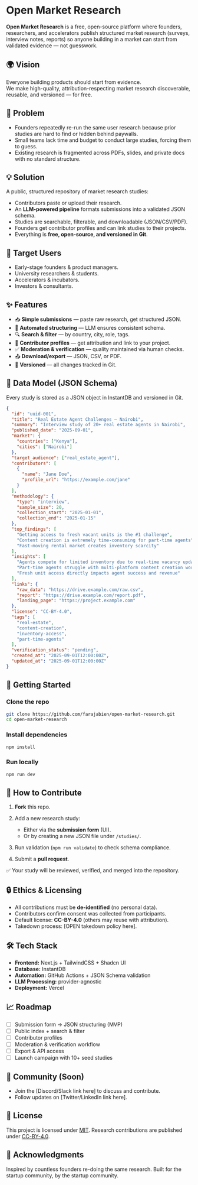 # Open Market Research

**Open Market Research** is a free, open-source platform where founders, researchers, and accelerators publish structured market research (surveys, interview notes, reports) so anyone building in a market can start from validated evidence — not guesswork.

## 🌍 Vision

Everyone building products should start from evidence.  
We make high-quality, attribution-respecting market research discoverable, reusable, and versioned — for free.

## 🚨 Problem

- Founders repeatedly re-run the same user research because prior studies are hard to find or hidden behind paywalls.
- Small teams lack time and budget to conduct large studies, forcing them to guess.
- Existing research is fragmented across PDFs, slides, and private docs with no standard structure.

## 💡 Solution

A public, structured repository of market research studies:

- Contributors paste or upload their research.
- An **LLM-powered pipeline** formats submissions into a validated JSON schema.
- Studies are searchable, filterable, and downloadable (JSON/CSV/PDF).
- Founders get contributor profiles and can link studies to their projects.
- Everything is **free, open-source, and versioned in Git**.

## 👥 Target Users

- Early-stage founders & product managers.
- University researchers & students.
- Accelerators & incubators.
- Investors & consultants.

## ✨ Features

- 📥 **Simple submissions** — paste raw research, get structured JSON.
- 🤖 **Automated structuring** — LLM ensures consistent schema.
- 🔍 **Search & filter** — by country, city, role, tags.
- 👤 **Contributor profiles** — get attribution and link to your project.
- ✅ **Moderation & verification** — quality maintained via human checks.
- 📤 **Download/export** — JSON, CSV, or PDF.
- 🔄 **Versioned** — all changes tracked in Git.

## 📂 Data Model (JSON Schema)

Every study is stored as a JSON object in InstantDB and versioned in Git.

```json
{
  "id": "uuid-001",
  "title": "Real Estate Agent Challenges — Nairobi",
  "summary": "Interview study of 20+ real estate agents in Nairobi",
  "published_date": "2025-09-01",
  "market": {
    "countries": ["Kenya"],
    "cities": ["Nairobi"]
  },
  "target_audience": ["real_estate_agent"],
  "contributors": [
    {
      "name": "Jane Doe",
      "profile_url": "https://example.com/jane"
    }
  ],
  "methodology": {
    "type": "interview",
    "sample_size": 20,
    "collection_start": "2025-01-01",
    "collection_end": "2025-01-15"
  },
  "top_findings": [
    "Getting access to fresh vacant units is the #1 challenge",
    "Content creation is extremely time-consuming for part-time agents",
    "Fast-moving rental market creates inventory scarcity"
  ],
  "insights": [
    "Agents compete for limited inventory due to real-time vacancy updates",
    "Part-time agents struggle with multi-platform content creation workflow",
    "Fresh unit access directly impacts agent success and revenue"
  ],
  "links": {
    "raw_data": "https://drive.example.com/raw.csv",
    "report": "https://drive.example.com/report.pdf",
    "landing_page": "https://project.example.com"
  },
  "license": "CC-BY-4.0",
  "tags": [
    "real-estate",
    "content-creation",
    "inventory-access",
    "part-time-agents"
  ],
  "verification_status": "pending",
  "created_at": "2025-09-01T12:00:00Z",
  "updated_at": "2025-09-01T12:00:00Z"
}
```

## 🚀 Getting Started

### Clone the repo

```bash
git clone https://github.com/farajabien/open-market-research.git
cd open-market-research
```

### Install dependencies

```bash
npm install
```

### Run locally

```bash
npm run dev
```

## 📝 How to Contribute

1. **Fork** this repo.
2. Add a new research study:

   - Either via the **submission form** (UI).
   - Or by creating a new JSON file under `/studies/`.

3. Run validation (`npm run validate`) to check schema compliance.
4. Submit a **pull request**.

✅ Your study will be reviewed, verified, and merged into the repository.

## 🔒 Ethics & Licensing

- All contributions must be **de-identified** (no personal data).
- Contributors confirm consent was collected from participants.
- Default license: **CC-BY-4.0** (others may reuse with attribution).
- Takedown process: [OPEN takedown policy here].

## 🛠 Tech Stack

- **Frontend:** Next.js + TailwindCSS + Shadcn UI
- **Database:** InstantDB
- **Automation:** GitHub Actions + JSON Schema validation
- **LLM Processing:** provider-agnostic
- **Deployment:** Vercel

## 📈 Roadmap

- [ ] Submission form → JSON structuring (MVP)
- [ ] Public index + search & filter
- [ ] Contributor profiles
- [ ] Moderation & verification workflow
- [ ] Export & API access
- [ ] Launch campaign with 10+ seed studies

## 🤝 Community (Soon)

- Join the [Discord/Slack link here] to discuss and contribute.
- Follow updates on [Twitter/LinkedIn link here].

## 📜 License

This project is licensed under [MIT](LICENSE).
Research contributions are published under [CC-BY-4.0](https://creativecommons.org/licenses/by/4.0/).

## 🙌 Acknowledgments

Inspired by countless founders re-doing the same research. Built for the startup community, by the startup community.
